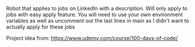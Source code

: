 Robot that applies to jobs on LinkedIn with a description. 
Will only apply to jobs with easy apply feature. 
You will need to use your own environment variables as well as uncomment out the last lines in main as I didn't want to actually apply for these jobs

Project idea from: https://www.udemy.com/course/100-days-of-code/
